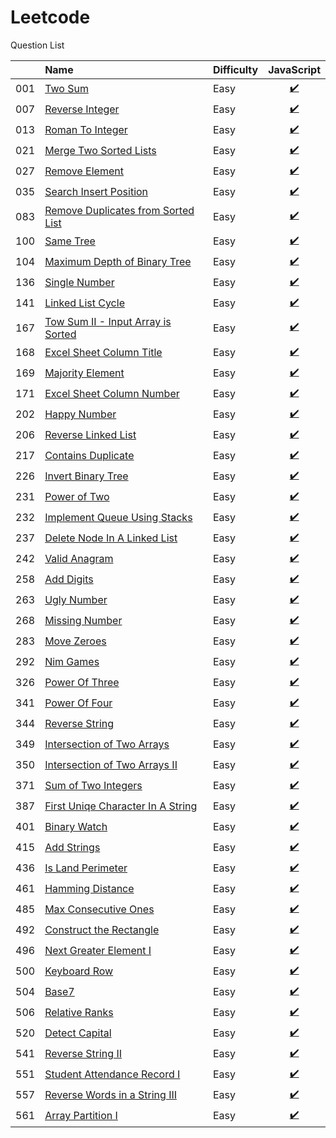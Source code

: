 # Leetcode
Question List

| |Name|Difficulty| JavaScript |
|---|:----|:----|:---:
001|[Two Sum](https://leetcode.com/problems/two-sum/?tab=Description)|Easy|[:heavy_check_mark:](https://github.com/lon-yang/leetcode/blob/master/001_TwoSum.js)
007|[Reverse Integer](https://leetcode.com/problems/reverse-integer/?tab=Description)|Easy|[:heavy_check_mark:](https://github.com/lon-yang/leetcode/blob/master/007_ReverseInteger.js)
013|[Roman To Integer](https://leetcode.com/problems/roman-to-integer/?tab=Description)|Easy|[:heavy_check_mark:](https://github.com/lon-yang/leetcode/blob/master/013_RomanToInteger.js)
021|[Merge Two Sorted Lists](https://leetcode.com/problems/merge-two-sorted-lists/#/description)|Easy|[:heavy_check_mark:](https://github.com/lon-yang/leetcode/blob/master/021_MergeTwoSortedLosts.js)
027|[Remove Element](https://leetcode.com/problems/remove-element/#/description)|Easy|[:heavy_check_mark:](https://github.com/lon-yang/leetcode/blob/master/027_RemoveElement.js)
035|[Search Insert Position](https://leetcode.com/problems/search-insert-position/#/description)|Easy|[:heavy_check_mark:](https://github.com/lon-yang/leetcode/blob/master/035_SearchInsertPosition.js)
083|[Remove Duplicates from Sorted List](https://leetcode.com/problems/remove-duplicates-from-sorted-list/#/description)|Easy|[:heavy_check_mark:](https://github.com/lon-yang/leetcode/blob/master/083_RemoveDuplicatesFromSortedList.js)
100|[Same Tree](https://leetcode.com/problems/same-tree/?tab=Description)|Easy|[:heavy_check_mark:](https://github.com/lon-yang/leetcode/blob/master/100_SameTree.js)
104|[Maximum Depth of Binary Tree](https://leetcode.com/problems/maximum-depth-of-binary-tree/?tab=Description#/description)|Easy|[:heavy_check_mark:](https://github.com/lon-yang/leetcode/blob/master/104_MaximunDepthOfBinaryTree.js)
136|[Single Number](https://leetcode.com/problems/single-number/?tab=Description)|Easy|[:heavy_check_mark:](https://github.com/lon-yang/leetcode/blob/master/136_SingleNumber.js)
141|[Linked List Cycle](https://leetcode.com/problems/linked-list-cycle/#/description)|Easy|[:heavy_check_mark:](https://github.com/lon-yang/leetcode/blob/master/141_LinkedListCycle.js)
167|[Tow Sum II - Input Array is Sorted](https://leetcode.com/problems/two-sum-ii-input-array-is-sorted/#/description)|Easy|[:heavy_check_mark:](https://github.com/lon-yang/leetcode/blob/master/167_TwoSumII_InputArrayIsSorted.js)
168|[Excel Sheet Column Title](https://leetcode.com/problems/excel-sheet-column-title/?tab=Description)|Easy|[:heavy_check_mark:](https://github.com/lon-yang/leetcode/blob/master/168_ExcelSheetColumnTitle.js)
169|[Majority Element](https://leetcode.com/problems/majority-element/?tab=Description)|Easy|[:heavy_check_mark:](https://github.com/lon-yang/leetcode/blob/master/169_MajorityElement.js)
171|[Excel Sheet Column Number](https://leetcode.com/problems/excel-sheet-column-number/?tab=Description)|Easy|[:heavy_check_mark:](https://github.com/lon-yang/leetcode/blob/master/171_ExcelSheetColumnNumber.js)
202|[Happy Number](https://leetcode.com/problems/happy-number/#/description)|Easy|[:heavy_check_mark:](https://github.com/lon-yang/leetcode/blob/master/202_HappyNumber.js)
206|[Reverse Linked List](https://leetcode.com/problems/reverse-linked-list/#/description)|Easy|[:heavy_check_mark:](https://github.com/lon-yang/leetcode/blob/master/206_ReverseLinkedList.js)
217|[Contains Duplicate](https://leetcode.com/problems/contains-duplicate/#/description)|Easy|[:heavy_check_mark:](https://github.com/lon-yang/leetcode/blob/master/217_ContainsDuplicate.js)
226|[Invert Binary Tree](https://leetcode.com/problems/invert-binary-tree/#/description)|Easy|[:heavy_check_mark:](https://github.com/lon-yang/leetcode/blob/master/226_InvertBinaryTree.js)
231|[Power of Two](https://leetcode.com/problems/power-of-two/#/description)|Easy|[:heavy_check_mark:](https://github.com/lon-yang/leetcode/blob/master/231_PowerOfTwo.js)
232|[Implement Queue Using Stacks](https://leetcode.com/problems/implement-queue-using-stacks/#/description)|Easy|[:heavy_check_mark:](https://github.com/lon-yang/leetcode/blob/master/232_ImplementQueueUsingStack.js)
237|[Delete Node In A Linked List](https://leetcode.com/problems/delete-node-in-a-linked-list/#/description)|Easy|[:heavy_check_mark:](https://github.com/lon-yang/leetcode/blob/master/237_DeleteNodeInALinkedList.js)
242|[Valid Anagram](https://leetcode.com/problems/valid-anagram/#/description)|Easy|[:heavy_check_mark:](https://github.com/lon-yang/leetcode/blob/master/242_ValidAnagram.js)
258|[Add Digits](https://leetcode.com/problems/add-digits/?tab=Description)|Easy|[:heavy_check_mark:](https://github.com/lon-yang/leetcode/blob/master/258_AddDigits.js)
263|[Ugly Number](https://leetcode.com/problems/ugly-number/#/description)|Easy|[:heavy_check_mark:](https://github.com/lon-yang/leetcode/blob/master/263_UglyNumber.js)
268|[Missing Number](https://leetcode.com/problems/missing-number/?tab=Description)|Easy|[:heavy_check_mark:](https://github.com/lon-yang/leetcode/blob/master/268_MissingNumber.js)
283|[Move Zeroes](https://leetcode.com/problems/move-zeroes/#/description)|Easy|[:heavy_check_mark:](https://github.com/lon-yang/leetcode/blob/master/283_MoveZeroes.js)
292|[Nim Games](https://leetcode.com/problems/nim-game/?tab=Description)|Easy|[:heavy_check_mark:](https://github.com/lon-yang/leetcode/blob/master/292_NimGame.js)
326|[Power Of Three](https://leetcode.com/problems/power-of-three/#/description)|Easy|[:heavy_check_mark:](https://github.com/lon-yang/leetcode/blob/master/326_PowerOfThree.js)
341|[Power Of Four](https://leetcode.com/problems/power-of-four/#/description)|Easy|[:heavy_check_mark:](https://github.com/lon-yang/leetcode/blob/master/342_PowerOfFour.js)
344|[Reverse String](https://leetcode.com/problems/reverse-string/?tab=Description)|Easy|[:heavy_check_mark:](https://github.com/lon-yang/leetcode/blob/master/344_ReverseString.js)
349|[Intersection of Two Arrays](https://leetcode.com/problems/intersection-of-two-arrays/?tab=Description)|Easy|[:heavy_check_mark:](https://github.com/lon-yang/leetcode/blob/master/349_IntersectionofTwoArrays.js)
350|[Intersection of Two Arrays II](https://leetcode.com/problems/intersection-of-two-arrays-ii/#/description)|Easy|[:heavy_check_mark:](https://github.com/lon-yang/leetcode/blob/master/350_IntersectionOfTwoArraysII.js)
371|[Sum of Two Integers](https://leetcode.com/problems/sum-of-two-integers/?tab=Description)|Easy|[:heavy_check_mark:](https://github.com/lon-yang/leetcode/blob/master/371_SumofTwoIntegers.js)
387|[First Uniqe Character In A String](https://leetcode.com/problems/first-unique-character-in-a-string/#/description)|Easy|[:heavy_check_mark:](https://github.com/lon-yang/leetcode/blob/master/387_FirstUniqueCharacterInAString.js)
401|[Binary Watch](https://leetcode.com/problems/binary-watch/#/description)|Easy|[:heavy_check_mark:](https://github.com/lon-yang/leetcode/blob/master/401_BinaryWatch.js)
415|[Add Strings](https://leetcode.com/problems/add-strings/#/description)|Easy|[:heavy_check_mark:](https://github.com/lon-yang/leetcode/blob/master/415_AddStrings.js)
436|[Is Land Perimeter](https://leetcode.com/problems/island-perimeter/?tab=Description)|Easy|[:heavy_check_mark:](https://github.com/lon-yang/leetcode/blob/master/436_IslandPerimeter.js)
461|[Hamming Distance](https://leetcode.com/problems/hamming-distance/?tab=Description)|Easy|[:heavy_check_mark:](https://github.com/lon-yang/leetcode/blob/master/461_HammingDistance.js)
485|[Max Consecutive Ones](https://leetcode.com/problems/max-consecutive-ones/?tab=Description)|Easy|[:heavy_check_mark:](https://github.com/lon-yang/leetcode/blob/master/485_MaxConsecutiveOnes.js)
492|[Construct the Rectangle](https://leetcode.com/problems/construct-the-rectangle/#/description)|Easy|[:heavy_check_mark:](https://github.com/lon-yang/leetcode/blob/master/492_ConstructTheRectangle.js)
496|[Next Greater Element I](https://leetcode.com/problems/next-greater-element-i/#/description)|Easy|[:heavy_check_mark:](https://github.com/lon-yang/leetcode/blob/master/496_NextGreaterElementI.js)
500|[Keyboard Row](https://leetcode.com/problems/keyboard-row/?tab=Description)|Easy|[:heavy_check_mark:](https://github.com/lon-yang/leetcode/blob/master/500_KeyboardRow.js)
504|[Base7](https://leetcode.com/problems/base-7/?tab=Description)|Easy|[:heavy_check_mark:](https://github.com/lon-yang/leetcode/blob/master/504_Base7.js)
506|[Relative Ranks](https://leetcode.com/problems/relative-ranks/?tab=Description)|Easy|[:heavy_check_mark:](https://github.com/lon-yang/leetcode/blob/master/506_RelativeRanks.js)
520|[Detect Capital](https://leetcode.com/problems/relative-ranks/?tab=Description)|Easy|[:heavy_check_mark:](https://github.com/lon-yang/leetcode/blob/master/520_DetectCapital.js)
541|[Reverse String II](https://leetcode.com/problems/reverse-string-ii/#/description)|Easy|[:heavy_check_mark:](https://github.com/lon-yang/leetcode/blob/master/541_ReverseStringII.js)
551|[Student Attendance Record I](https://leetcode.com/problems/student-attendance-record-i/#/description)|Easy|[:heavy_check_mark:](https://github.com/lon-yang/leetcode/blob/master/551_StudentAttendanceRecordI.js)
557|[Reverse Words in a String III](https://leetcode.com/problems/reverse-words-in-a-string-iii/#/description)|Easy|[:heavy_check_mark:](https://github.com/lon-yang/leetcode/blob/master/557_ReverseWordsInAStringIII.js)
561|[Array Partition I](https://leetcode.com/problems/array-partition-i/#/description)|Easy|[:heavy_check_mark:](https://github.com/lon-yang/leetcode/blob/master/561_ArrayPartitionI.js)